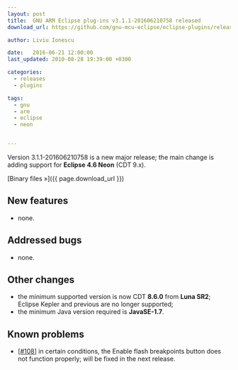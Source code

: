 ```yaml
---
layout: post
title:  GNU ARM Eclipse plug-ins v3.1.1-201606210758 released
download_url: https://github.com/gnu-mcu-eclipse/eclipse-plugins/releases/tag/v3.1.1-201606210758

author: Liviu Ionescu

date:   2016-06-21 12:00:00
last_updated: 2010-08-28 19:39:00 +0300

categories:
  - releases
  - plugins

tags:
  - gnu
  - arm
  - eclipse
  - neon


---
```


Version 3.1.1-201606210758 is a new major release; the main change is adding support for **Eclipse 4.6 Neon** (CDT 9.x).

[Binary files »]({{ page.download_url }})

## New features

- none.

## Addressed bugs

- none.

## Other changes

- the minimum supported version is now CDT **8.6.0** from **Luna SR2**; Eclipse Kepler and previous are no longer supported;
- the minimum Java version required is **JavaSE-1.7**.

## Known problems

- [[#108](https://github.com/gnu-mcu-eclipse/eclipse-plugins/issues/108)] in certain conditions, the Enable flash breakpoints button does not function properly; will be fixed in the next release.
